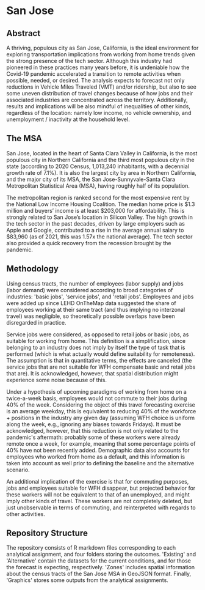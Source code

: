# San Jose

## Abstract

A thriving, populous city as San Jose, California, is the ideal environment for exploring transportation implications from working from home trends given the strong presence of the tech sector. Although this industry had pioneered in these practices many years before, it is undeniable how the Covid-19 pandemic accelerated a transition to remote activities when possible, needed, or desired. The analysis expects to forecast not only reductions in Vehicle Miles Traveled (VMT) and/or ridership, but also to see some uneven distribution of travel changes because of how jobs and their associated industries are concentrated across the territory. Additionally, results and implications will be also mindful of inequalities of other kinds, regardless of the location: namely low income, no vehicle ownership, and unemployment / inactivity at the household level.

## The MSA

San Jose, located in the heart of Santa Clara Valley in California, is the most populous city in Northern California and the third most populous city in the state (according to 2020 Census, 1,013,240 inhabitants, with a decennial growth rate of 7.1%). It is also the largest city by area in Northern California, and the major city of its MSA, the San Jose-Sunnyvale-Santa Clara Metropolitan Statistical Area (MSA), having roughly half of its population.

The metropolitan region is ranked second for the most expensive rent by the National Low Income Housing Coalition. The median home price is $1.3 million and buyers’ income is at least $203,000 for affordability. This is strongly related to San Jose’s location in Silicon Valley. The high growth in the tech sector in the past decades, driven by large employers such as Apple and Google, contributed to a rise in the average annual salary to $83,960 (as of 2021, this was 1.57x the national average). The tech sector also provided a quick recovery from the recession brought by the pandemic.

## Methodology

Using census tracts, the number of employees (labor supply) and jobs (labor demand) were considered according to broad categories of industries: 'basic jobs', 'service jobs', and 'retail jobs'. Employees and jobs were added up since LEHD OnTheMap data suggested the share of employees working at their same tract (and thus implying no interzonal travel) was negligible, so theoretically possible overlaps have been disregarded in practice.

Service jobs were considered, as opposed to retail jobs or basic jobs, as suitable for working from home. This definition is a simplification, since belonging to an industry does not imply by itself the type of task that is performed (which is what actually would define suitability for remoteness). The assumption is that in quantitative terms, the effects are canceled (the service jobs that are not suitable for WFH compensate basic and retail jobs that are). It is acknowledged, however, that spatial distribution might experience some noise because of this.

Under a hypothesis of upcoming paradigms of working from home on a twice-a-week basis, employees would not commute to their jobs during 40% of the week. Considering the object of this travel forecasting exercise is an average weekday, this is equivalent to reducing 40% of the workforce + positions in the industry any given day (assuming WFH choice is uniform along the week, e.g., ignoring any biases towards Fridays). It must be acknowledged, however, that this reduction is not only related to the pandemic's aftermath: probably some of these workers were already remote once a week, for example, meaning that some percentage points of 40% have not been recently added. Demographic data also accounts for employees who worked from home as a default, and this information is taken into account as well prior to defining the baseline and the alternative scenario.

An additional implication of the exercise is that for commuting purposes, jobs and employees suitable for WFH disappear, but projected behavior for these workers will not be equivalent to that of an unemployed, and might imply other kinds of travel. These workers are not completely deleted, but just unobservable in terms of commuting, and reinterpreted with regards to other activities.

## Repository Structure

The repository consists of R markdown files corresponding to each analytical assignment, and four folders storing the outcomes. 'Existing' and 'Alternative' contain the datasets for the current conditions, and for those the forecast is expecting, respectively. 'Zones' includes spatial information about the census tracts of the San Jose MSA in GeoJSON format. Finally, 'Graphics' stores some outputs from the analytical assignments. 